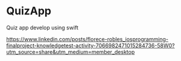 # QuizApp
Quiz app develop using swift

https://www.linkedin.com/posts/florece-robles_iosprogramming-finalproject-knowledgetest-activity-7066982471015284736-58W0?utm_source=share&utm_medium=member_desktop
